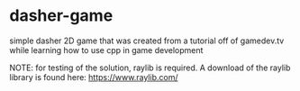 # dasher-game
simple dasher 2D game that was created from a tutorial off of gamedev.tv while learning how to use cpp in game development


NOTE:
for testing of the solution, raylib is required.
A download of the raylib library is found here:
https://www.raylib.com/
